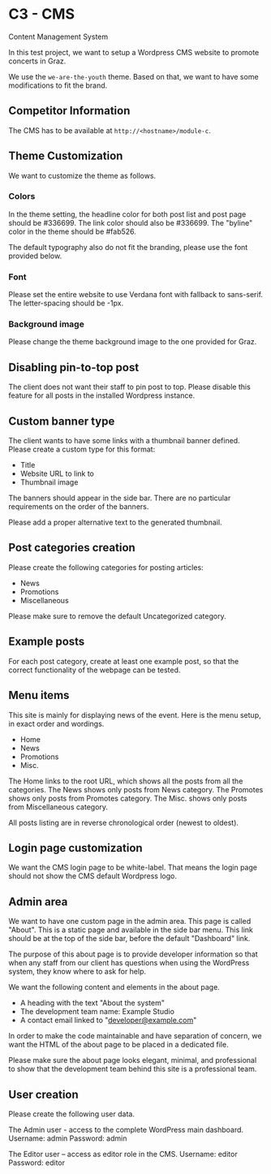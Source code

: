 # C3 - CMS

Content Management System

In this test project, we want to setup a Wordpress CMS website to promote concerts in Graz.

We use the `we-are-the-youth` theme. Based on that, we want to have some modifications to fit the brand.

## Competitor Information

The CMS has to be available at `http://<hostname>/module-c`.

## Theme Customization

We want to customize the theme as follows.

### Colors

In the theme setting, the headline color for both post list and post page should be #336699.
The link color should also be #336699.
The "byline" color in the theme should be #fab526.

The default typography also do not fit the branding, please use the font provided below.

### Font

Please set the entire website to use Verdana font with fallback to sans-serif. The letter-spacing should be -1px.

### Background image

Please change the theme background image to the one provided for Graz.


## Disabling pin-to-top post

The client does not want their staff to pin post to top. Please disable this feature for all posts in the installed Wordpress instance.

## Custom banner type

The client wants to have some links with a thumbnail banner defined. Please create a custom type for this format:

- Title
- Website URL to link to
- Thumbnail image

The banners should appear in the side bar. There are no particular requirements on the order of the banners.

Please add a proper alternative text to the generated thumbnail.

## Post categories creation

Please create the following categories for posting articles:

- News
- Promotions
- Miscellaneous

Please make sure to remove the default Uncategorized category.

## Example posts

For each post category, create at least one example post, so that the correct functionality of the webpage can be tested.

## Menu items

This site is mainly for displaying news of the event. Here is the menu setup, in exact order and wordings.

- Home
- News
- Promotions
- Misc.

The Home links to the root URL, which shows all the posts from all the categories.
The News shows only posts from News category.
The Promotes shows only posts from Promotes category.
The Misc. shows only posts from Miscellaneous category.

All posts listing are in reverse chronological order (newest to oldest).



## Login page customization

We want the CMS login page to be white-label.
That means the login page should not show the CMS default Wordpress logo.


## Admin area

We want to have one custom page in the admin area.
This page is called "About".
This is a static page and available in the side bar menu.
This link should be at the top of the side bar, before the default "Dashboard" link.


The purpose of this about page is to provide developer information so that when any staff from our client has questions when using the WordPress system, they know where to ask for help.

We want the following content and elements in the about page.

- A heading with the text "About the system"
- The development team name: Example Studio
- A contact email linked to "developer@example.com"


In order to make the code maintainable and have separation of concern, we want the HTML of the about page to be placed in a dedicated file.

Please make sure the about page looks elegant, minimal, and professional to show that the development team behind this site is a professional team.


## User creation

Please create the following user data.

The Admin user - access to the complete WordPress main dashboard.
	Username: admin
	Password: admin

The Editor user – access as editor role in the CMS.
	Username: editor
	Password: editor
